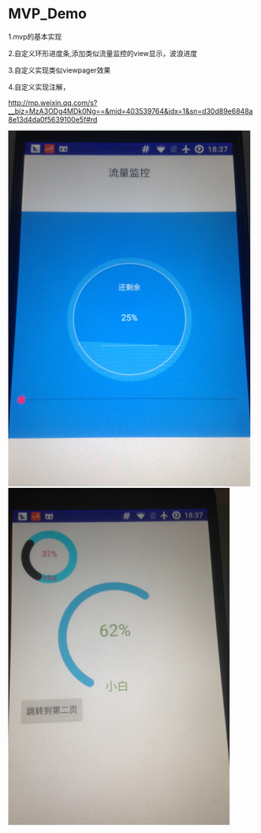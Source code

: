 # MVP_Demo
1.mvp的基本实现

2.自定义环形进度条,添加类似流量监控的view显示，波浪进度

3.自定义实现类似viewpager效果

4.自定义实现注解，

http://mp.weixin.qq.com/s?__biz=MzA3ODg4MDk0Ng==&mid=403539764&idx=1&sn=d30d89e6848a8e13d4da0f5639100e5f#rd



<img src="./preview/001.png">
<img src="./preview/002.png">

